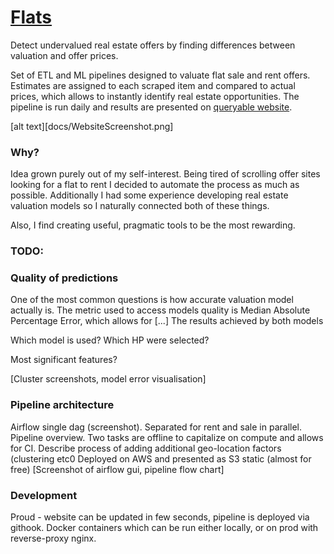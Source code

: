 # [Flats](http://www.flats.antoniszczepanik.com)
Detect undervalued real estate offers by finding differences between valuation and offer prices.

Set of ETL and ML pipelines designed to valuate flat sale and rent offers.
Estimates are assigned to each scraped item and compared to actual prices,
which allows to instantly identify real estate opportunities.
The pipeline is run daily and results are presented on [queryable website](http://flats.anotniszczepanik.com).

[alt text][docs/WebsiteScreenshot.png]

### Why?

Idea grown purely out of my self-interest. Being tired of scrolling offer sites
looking for a flat to rent I decided to automate the process as much as possible.
Additionally I had some experience developing real estate valuation models so I
naturally connected both of these things.


Also, I find creating useful, pragmatic tools to be the most rewarding.

### TODO:

### Quality of predictions

One of the most common questions is how accurate valuation model actually is.
The metric used to access models quality is Median Absolute Percentage Error,
which allows for [...]
The results achieved by both models

Which model is used? Which HP were selected?

Most significant features?

[Cluster screenshots, model error visualisation]


### Pipeline architecture
Airflow single dag (screenshot). Separated for rent and sale in parallel.
Pipeline overview. Two tasks are offline to capitalize on compute and allows for CI.
Describe process of adding additional geo-location factors (clustering etc0
Deployed on AWS and presented as S3 static (almost for free)
[Screenshot of airflow gui, pipeline flow chart]


### Development
Proud  - website can be updated in few seconds, pipeline is deployed via githook.
Docker containers which can be run either locally, or on prod with reverse-proxy nginx.



